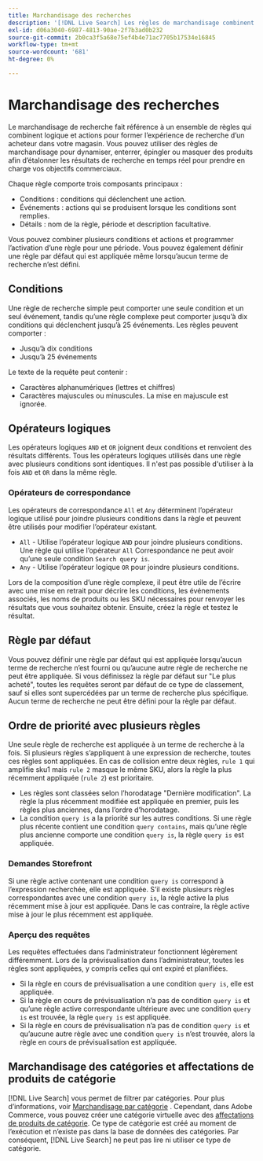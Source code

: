 ```yaml
---
title: Marchandisage des recherches
description: '[!DNL Live Search] Les règles de marchandisage combinent logique et actions pour façonner l’expérience d’achat.'
exl-id: d06a3040-6987-4813-90ae-2f7b3ad0b232
source-git-commit: 2b0ca3f5a68e75ef4b4e71ac7705b17534e16845
workflow-type: tm+mt
source-wordcount: '681'
ht-degree: 0%

---
```


# Marchandisage des recherches

Le marchandisage de recherche fait référence à un ensemble de règles qui combinent logique et actions pour former l’expérience de recherche d’un acheteur dans votre magasin. Vous pouvez utiliser des règles de marchandisage pour dynamiser, enterrer, épingler ou masquer des produits afin d’étalonner les résultats de recherche en temps réel pour prendre en charge vos objectifs commerciaux.

Chaque règle comporte trois composants principaux :

* Conditions : conditions qui déclenchent une action.
* Événements : actions qui se produisent lorsque les conditions sont remplies.
* Détails : nom de la règle, période et description facultative.

Vous pouvez combiner plusieurs conditions et actions et programmer l’activation d’une règle pour une période. Vous pouvez également définir une règle par défaut qui est appliquée même lorsqu’aucun terme de recherche n’est défini.

## Conditions

Une règle de recherche simple peut comporter une seule condition et un seul événement, tandis qu’une règle complexe peut comporter jusqu’à dix conditions qui déclenchent jusqu’à 25 événements.
Les règles peuvent comporter :

* Jusqu’à dix conditions
* Jusqu’à 25 événements

Le texte de la requête peut contenir :

* Caractères alphanumériques (lettres et chiffres)
* Caractères majuscules ou minuscules. La mise en majuscule est ignorée.

## Opérateurs logiques

Les opérateurs logiques `AND` et `OR` joignent deux conditions et renvoient des résultats différents. Tous les opérateurs logiques utilisés dans une règle avec plusieurs conditions sont identiques. Il n&#39;est pas possible d&#39;utiliser à la fois `AND` et `OR` dans la même règle.

### Opérateurs de correspondance

Les opérateurs de correspondance `All` et `Any` déterminent l’opérateur logique utilisé pour joindre plusieurs conditions dans la règle et peuvent être utilisés pour modifier l’opérateur existant.

* `All` - Utilise l’opérateur logique `AND` pour joindre plusieurs conditions. Une règle qui utilise l’opérateur `All` Correspondance ne peut avoir qu’une seule condition `Search query is`.
* `Any` - Utilise l’opérateur logique `OR` pour joindre plusieurs conditions.

Lors de la composition d’une règle complexe, il peut être utile de l’écrire avec une mise en retrait pour décrire les conditions, les événements associés, les noms de produits ou les SKU nécessaires pour renvoyer les résultats que vous souhaitez obtenir. Ensuite, créez la règle et testez le résultat.

## Règle par défaut

Vous pouvez définir une règle par défaut qui est appliquée lorsqu’aucun terme de recherche n’est fourni ou qu’aucune autre règle de recherche ne peut être appliquée. Si vous définissez la règle par défaut sur &quot;Le plus acheté&quot;, toutes les requêtes seront par défaut de ce type de classement, sauf si elles sont supercédées par un terme de recherche plus spécifique. Aucun terme de recherche ne peut être défini pour la règle par défaut.

## Ordre de priorité avec plusieurs règles

Une seule règle de recherche est appliquée à un terme de recherche à la fois.
Si plusieurs règles s’appliquent à une expression de recherche, toutes ces règles sont appliquées. En cas de collision entre deux règles, `rule 1` qui amplifie sku1 mais `rule 2` masque le même SKU, alors la règle la plus récemment appliquée (`rule 2`) est prioritaire.

* Les règles sont classées selon l’horodatage &quot;Dernière modification&quot;. La règle la plus récemment modifiée est appliquée en premier, puis les règles plus anciennes, dans l’ordre d’horodatage.
* La condition `query is` a la priorité sur les autres conditions. Si une règle plus récente contient une condition `query contains`, mais qu’une règle plus ancienne comporte une condition `query is`, la règle `query is` est appliquée.

### Demandes Storefront

Si une règle active contenant une condition `query is` correspond à l’expression recherchée, elle est appliquée. S’il existe plusieurs règles correspondantes avec une condition `query is`, la règle active la plus récemment mise à jour est appliquée.
Dans le cas contraire, la règle active mise à jour le plus récemment est appliquée.

### Aperçu des requêtes

Les requêtes effectuées dans l’administrateur fonctionnent légèrement différemment. Lors de la prévisualisation dans l’administrateur, toutes les règles sont appliquées, y compris celles qui ont expiré et planifiées.

* Si la règle en cours de prévisualisation a une condition `query is`, elle est appliquée.
* Si la règle en cours de prévisualisation n’a pas de condition `query is` et qu’une règle active correspondante ultérieure avec une condition `query is` est trouvée, la règle `query is` est appliquée.
* Si la règle en cours de prévisualisation n’a pas de condition `query is` et qu’aucune autre règle avec une condition `query is` n’est trouvée, alors la règle en cours de prévisualisation est appliquée.

## Marchandisage des catégories et affectations de produits de catégorie

[!DNL Live Search] vous permet de filtrer par catégories. Pour plus d’informations, voir [Marchandisage par catégorie](category-merch.md) .
Cependant, dans Adobe Commerce, vous pouvez créer une catégorie virtuelle avec des [affectations de produits de catégorie](https://experienceleague.adobe.com/docs/commerce-admin/catalog/categories/products-in-category/categories-product-assignments.html). Ce type de catégorie est créé au moment de l’exécution et n’existe pas dans la base de données des catégories. Par conséquent, [!DNL Live Search] ne peut pas lire ni utiliser ce type de catégorie.
